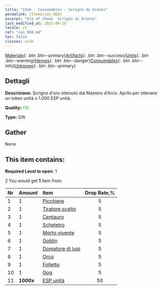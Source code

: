 ```yaml
---
title: "Item - Consumables - Scrigno di bronzo"
permalink: /Items/con_968/
excerpt: "Era of Chaos  Scrigno di bronzo"
last_modified_at: 2021-04-16
locale: it
ref: "con_968.md"
toc: false
classes: wide
---
```

 [Materials](/it/Items/){: .btn .btn--primary}[Artifacts](/it/Items/Artifacts/){: .btn .btn--success}[Units](/it/Items/Units/){: .btn .btn--warning}[Heroes](/it/Items/Heroes/){: .btn .btn--danger}[Consumables](/it/Items/Consumables/){: .btn .btn--info}[Unknown](/it/Items/Unknown/){: .btn .btn--primary}

## Dettagli
 **Descrizione:** Scrigno d'oro ottenuto dal Maestro d'Arco. Aprilo per ottenere un token unità o 1.000 ESP unità.

 **Quality:** <span style="color: #32CD32">OK</span>

 **Type:** Gift

## Gather

  None

## This item contains:

 **Required Level to open:** 1

 2 You would get **1** item  from:

  | Nr | Amount |     Item    | Drop Rate,% |
  |:---|:-------|:------------|:---------:|
  | 1 | 1 | [Picchiere](/it/Items/unt_190/) | 5 | 
  | 2 | 1 | [Tiratore scelto](/it/Items/unt_191/) | 5 | 
  | 3 | 1 | [Centauro](/it/Items/unt_199/) | 5 | 
  | 4 | 1 | [Scheletro](/it/Items/unt_208/) | 5 | 
  | 5 | 1 | [Morto vivente](/it/Items/unt_209/) | 5 | 
  | 6 | 1 | [Goblin](/it/Items/unt_217/) | 5 | 
  | 7 | 1 | [Domatore di lupi](/it/Items/unt_218/) | 5 | 
  | 8 | 1 | [Orco](/it/Items/unt_219/) | 5 | 
  | 9 | 1 | [Folletto](/it/Items/unt_226/) | 5 | 
  | 10 | 1 | [Gog](/it/Items/unt_227/) | 5 | 
  | 11 |  **1000x** | [ESP unità](/it/Items/con_902/) | 50 | 
